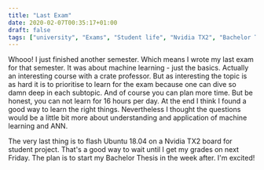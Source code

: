 ```yaml
---
title: "Last Exam"
date: 2020-02-07T00:35:17+01:00
draft: false
tags: ["university", "Exams", "Student life", "Nvidia TX2", "Bachelor Thesis"]
---
```


Whooo! I just finished another semester.
Which means I wrote my last exam for that semester.
It was about machine learning - just the basics.
Actually an interesting course with a crate professor.
But as interesting the topic is as hard it is to prioritise to learn for the exam because one can dive so damn deep in each subtopic.
And of course you can plan more time.
But be honest, you can not learn for 16 hours per day.
At the end I think I found a good way to learn the right things.
Nevertheless I thought the questions would be a little bit more about understanding and application of machine learning and ANN.

The very last thing is to flash Ubuntu 18.04 on a Nvidia TX2 board for student project.
That's a good way to wait until I get my grades on next Friday.
The plan is to start my Bachelor Thesis in the week after.
I'm excited!

